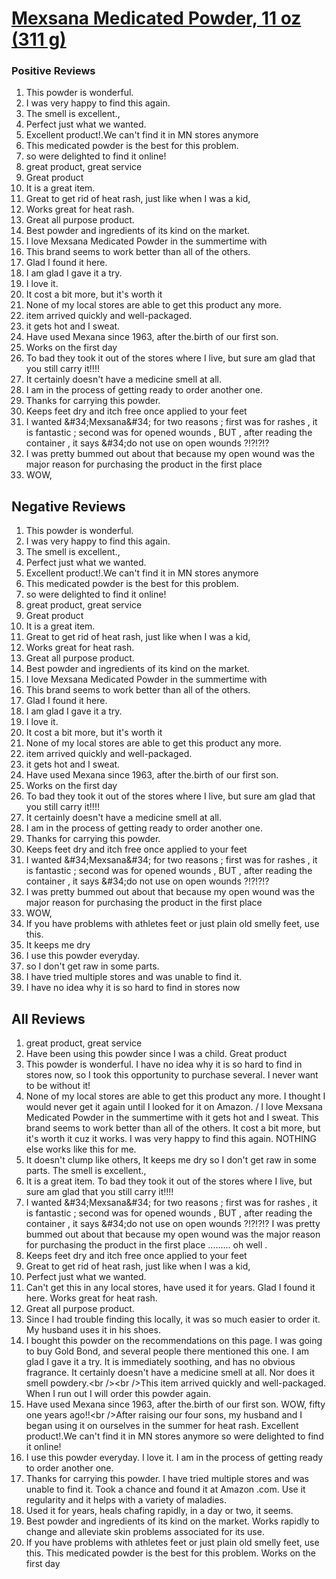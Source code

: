 # [Mexsana Medicated Powder, 11 oz (311 g)](https://products.checkmycream.com/products/mexsana-medicated-powder-11-oz-311-g.html)

### Positive Reviews

<ol>
      <li>This powder is wonderful.</li>
      <li>I was very happy to find this again.</li>
      <li>The smell is excellent.,</li>
      <li>Perfect just what we wanted.</li>
      <li>Excellent product!.We can&#x27;t find it in MN stores anymore</li>
      <li>This medicated powder is the best for this problem.</li>
      <li>so were delighted to find it online!</li>
      <li>great product, great service</li>
      <li>Great product</li>
      <li>It is a great item.  </li>
      <li>Great to get rid of heat rash, just like when I was a kid,</li>
      <li>Works great for heat rash.</li>
      <li>Great all purpose product.</li>
      <li>Best powder and ingredients of its kind on the market.</li>
      <li>I love Mexsana  Medicated Powder in the summertime with</li>
      <li>This brand seems to work better than all of the others.</li>
      <li>Glad I found it here.</li>
      <li>I am glad I gave it a try.</li>
      <li>I love it.  </li>
      <li>It cost a bit more, but it&#x27;s worth it</li>
      <li>None of my local stores are able to get this product any more.</li>
      <li>item arrived quickly and well-packaged.</li>
      <li>it gets hot and I sweat.</li>
      <li>Have used Mexana since 1963, after the.birth of our first son.</li>
      <li>Works on the first day</li>
      <li>To bad they took it out of the stores where I live, but sure am glad that you still carry it!!!!</li>
      <li>It certainly doesn&#x27;t have a medicine smell at all.</li>
      <li>I am in the process of getting ready to order another one.</li>
      <li>Thanks for carrying this powder.  </li>
      <li>Keeps feet dry and itch free once applied to your feet</li>
      <li>I wanted &amp;#34;Mexsana&amp;#34; for two reasons ; first was for rashes , it is fantastic ; second was for opened wounds , BUT , after reading the container , it says &amp;#34;do not use on open wounds ?!?!?!?</li>
      <li>I was pretty bummed out about that because my open wound was the major reason for purchasing the product in the first place</li>
      <li>WOW,</li>
</ol>


<h2>Negative Reviews</h2>
<ol>
<li> This powder is wonderful.</li>
<li> I was very happy to find this again.</li>
<li> The smell is excellent.,</li>
<li> Perfect just what we wanted.</li>
<li> Excellent product!.We can&#x27;t find it in MN stores anymore</li>
<li> This medicated powder is the best for this problem.</li>
<li> so were delighted to find it online!</li>
<li> great product, great service</li>
<li> Great product</li>
<li> It is a great item.  </li>
<li> Great to get rid of heat rash, just like when I was a kid,</li>
<li> Works great for heat rash.</li>
<li> Great all purpose product.</li>
<li> Best powder and ingredients of its kind on the market.</li>
<li> I love Mexsana  Medicated Powder in the summertime with</li>
<li> This brand seems to work better than all of the others.</li>
<li> Glad I found it here.</li>
<li> I am glad I gave it a try.</li>
<li> I love it.  </li>
<li> It cost a bit more, but it&#x27;s worth it</li>
<li> None of my local stores are able to get this product any more.</li>
<li> item arrived quickly and well-packaged.</li>
<li> it gets hot and I sweat.</li>
<li> Have used Mexana since 1963, after the.birth of our first son.</li>
<li> Works on the first day</li>
<li> To bad they took it out of the stores where I live, but sure am glad that you still carry it!!!!</li>
<li> It certainly doesn&#x27;t have a medicine smell at all.</li>
<li> I am in the process of getting ready to order another one.</li>
<li> Thanks for carrying this powder.  </li>
<li> Keeps feet dry and itch free once applied to your feet</li>
<li> I wanted &amp;#34;Mexsana&amp;#34; for two reasons ; first was for rashes , it is fantastic ; second was for opened wounds , BUT , after reading the container , it says &amp;#34;do not use on open wounds ?!?!?!?</li>
<li> I was pretty bummed out about that because my open wound was the major reason for purchasing the product in the first place</li>
<li> WOW,</li>
<li> If you have problems with athletes feet or just plain old smelly feet, use this.</li>
<li> It keeps me dry</li>
<li> I use this powder everyday.  </li>
<li> so I don&#x27;t get raw in some parts.  </li>
<li> I have tried multiple stores and was unable to find it.  </li>
<li> I have no idea why it is so hard to find in stores now</li>
</ol>

<h2>All Reviews</h2>

<ol>
    <li> great product, great service</li>
    <li> Have been using this powder since I was a child.  Great product</li>
    <li> This powder is wonderful. I have no idea why it is so hard to find in stores now, so I took this opportunity to purchase several. I never want to be without it!</li>
    <li> None of my local stores are able to get this product any more. I thought I would never get it again until I looked for it on Amazon. / I love Mexsana  Medicated Powder in the summertime with it gets hot and I sweat. This brand seems to work better than all of the others. It cost a bit more, but it&#x27;s worth it cuz it works. I was very happy to find this again. NOTHING else works like this for me.</li>
    <li> It doesn&#x27;t clump like others,  It keeps me dry so I don&#x27;t get raw in some parts.  The smell is excellent.,</li>
    <li> It is a great item.  To bad they took it out of the stores where I live, but sure am glad that you still carry it!!!!</li>
    <li> I wanted &amp;#34;Mexsana&amp;#34; for two reasons ; first was for rashes , it is fantastic ; second was for opened wounds , BUT , after reading the container , it says &amp;#34;do not use on open wounds ?!?!?!? I was pretty bummed out about that because my open wound was the major reason for purchasing the product in the first place ......... oh well .</li>
    <li> Keeps feet dry and itch free once applied to your feet</li>
    <li> Great to get rid of heat rash, just like when I was a kid,</li>
    <li> Perfect just what we wanted.</li>
    <li> Can&#x27;t get this in any local stores, have used it for years. Glad I found it here. Works great for heat rash.</li>
    <li> Great all purpose product.</li>
    <li> Since I had trouble finding this locally, it was so much easier to order it. My husband uses it in his shoes.</li>
    <li> I bought this powder on the recommendations on this page. I was going to buy Gold Bond, and several people there mentioned this one. I am glad I gave it a try. It is immediately soothing, and has no obvious fragrance. It certainly doesn&#x27;t have a medicine smell at all. Nor does it smell powdery.&lt;br /&gt;&lt;br /&gt;This item arrived quickly and well-packaged. When I run out I will order this powder again.</li>
    <li> Have used Mexana since 1963, after the.birth of our first son. WOW, fifty one years ago!!&lt;br /&gt;After raising our four sons, my husband and I began using it on ourselves in the summer for heat rash. Excellent product!.We can&#x27;t find it in MN stores anymore so were delighted to find it online!</li>
    <li> I use this powder everyday.  I love it.  I am in the process of getting ready to order another one.</li>
    <li> Thanks for carrying this powder.  I have tried multiple stores and was unable to find it.  Took a chance and found it at Amazon .com.  Use it regularity and it helps with a variety of maladies.</li>
    <li> Used it for years, heals chafing rapidly, in a day or two, it seems.</li>
    <li> Best powder and ingredients of its kind on the market. Works rapidly to change and alleviate skin problems associated for its use.</li>
    <li> If you have problems with athletes feet or just plain old smelly feet, use this. This medicated powder is the best for this problem. Works on the first day</li>
</ol>




